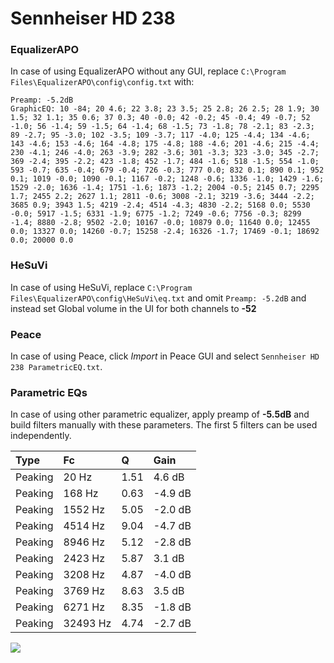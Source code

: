 # Sennheiser HD 238

### EqualizerAPO
In case of using EqualizerAPO without any GUI, replace `C:\Program Files\EqualizerAPO\config\config.txt`
with:
```
Preamp: -5.2dB
GraphicEQ: 10 -84; 20 4.6; 22 3.8; 23 3.5; 25 2.8; 26 2.5; 28 1.9; 30 1.5; 32 1.1; 35 0.6; 37 0.3; 40 -0.0; 42 -0.2; 45 -0.4; 49 -0.7; 52 -1.0; 56 -1.4; 59 -1.5; 64 -1.4; 68 -1.5; 73 -1.8; 78 -2.1; 83 -2.3; 89 -2.7; 95 -3.0; 102 -3.5; 109 -3.7; 117 -4.0; 125 -4.4; 134 -4.6; 143 -4.6; 153 -4.6; 164 -4.8; 175 -4.8; 188 -4.6; 201 -4.6; 215 -4.4; 230 -4.1; 246 -4.0; 263 -3.9; 282 -3.6; 301 -3.3; 323 -3.0; 345 -2.7; 369 -2.4; 395 -2.2; 423 -1.8; 452 -1.7; 484 -1.6; 518 -1.5; 554 -1.0; 593 -0.7; 635 -0.4; 679 -0.4; 726 -0.3; 777 0.0; 832 0.1; 890 0.1; 952 0.1; 1019 -0.0; 1090 -0.1; 1167 -0.2; 1248 -0.6; 1336 -1.0; 1429 -1.6; 1529 -2.0; 1636 -1.4; 1751 -1.6; 1873 -1.2; 2004 -0.5; 2145 0.7; 2295 1.7; 2455 2.2; 2627 1.1; 2811 -0.6; 3008 -2.1; 3219 -3.6; 3444 -2.2; 3685 0.9; 3943 1.5; 4219 -2.4; 4514 -4.3; 4830 -2.2; 5168 0.0; 5530 -0.0; 5917 -1.5; 6331 -1.9; 6775 -1.2; 7249 -0.6; 7756 -0.3; 8299 -1.4; 8880 -2.8; 9502 -2.0; 10167 -0.0; 10879 0.0; 11640 0.0; 12455 0.0; 13327 0.0; 14260 -0.7; 15258 -2.4; 16326 -1.7; 17469 -0.1; 18692 0.0; 20000 0.0
```

### HeSuVi
In case of using HeSuVi, replace `C:\Program Files\EqualizerAPO\config\HeSuVi\eq.txt` and omit `Preamp:
-5.2dB` and instead set Global volume in the UI for both channels to **-52**

### Peace
In case of using Peace, click *Import* in Peace GUI and select `Sennheiser HD 238 ParametricEQ.txt`.

### Parametric EQs
In case of using other parametric equalizer, apply preamp of **-5.5dB** and build filters manually with
these parameters. The first 5 filters can be used independently.

| Type    | Fc       |    Q | Gain    |
|:--------|:---------|:-----|:--------|
| Peaking | 20 Hz    | 1.51 | 4.6 dB  |
| Peaking | 168 Hz   | 0.63 | -4.9 dB |
| Peaking | 1552 Hz  | 5.05 | -2.0 dB |
| Peaking | 4514 Hz  | 9.04 | -4.7 dB |
| Peaking | 8946 Hz  | 5.12 | -2.8 dB |
| Peaking | 2423 Hz  | 5.87 | 3.1 dB  |
| Peaking | 3208 Hz  | 4.87 | -4.0 dB |
| Peaking | 3769 Hz  | 8.63 | 3.5 dB  |
| Peaking | 6271 Hz  | 8.35 | -1.8 dB |
| Peaking | 32493 Hz | 4.74 | -2.7 dB |

![](https://raw.githubusercontent.com/jaakkopasanen/AutoEq/master/results/headphonecom/sbaf-serious/Sennheiser%20HD%20238/Sennheiser%20HD%20238.png)